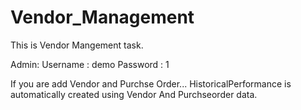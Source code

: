 # Vendor_Management

This is Vendor Mangement task.

Admin:
Username : demo
Password : 1

If you are add Vendor and Purchse Order...
HistoricalPerformance is automatically created using Vendor And Purchseorder data.
